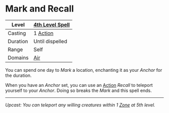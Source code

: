 # Mark and Recall

| Level    | [4th Level Spell](4th%20Level%20Spells.md)                            |
| -------- | --------------------------------------------------------------------- |
| Casting  | 1 [Action](../../../../Game%20Procedures/Core%20Procedures/Action.md) |
| Duration | Until dispelled                                                       |
| Range    | Self                                                                  |
| Domains  | [Air](../../Spell%20Domains/Air.md)                                   |

You can spend one day to *Mark* a location, enchanting it as your *Anchor* for the duration.

When you have an *Anchor* set, you can use an [Action](../../../../Game%20Procedures/Core%20Procedures/Action.md) *Recall* to teleport yourself to your *Anchor*. Doing so breaks the *Mark* and this spell ends.

---
*Upcast: You can teleport any willing creatures within 1 [Zone](../../../../Game%20Procedures/Core%20Procedures/Zone.md) at 5th level.*
